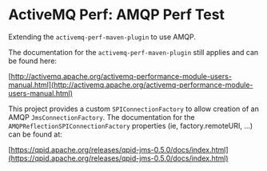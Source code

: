 # ActiveMQ Perf: AMQP Perf Test
Extending the `activemq-perf-maven-plugin` to use AMQP.

The documentation for the `activemq-perf-maven-plugin` still applies and can be found here:

[http://activemq.apache.org/activemq-performance-module-users-manual.html](http://activemq.apache.org/activemq-performance-module-users-manual.html)

This project provides a custom `SPIConnectionFactory` to allow creation of an AMQP `JmsConnectionFactory`. The documentation for the `AMQPReflectionSPIConnectionFactory` properties (ie, factory.remoteURI, ...) can be found at:

[https://qpid.apache.org/releases/qpid-jms-0.5.0/docs/index.html](https://qpid.apache.org/releases/qpid-jms-0.5.0/docs/index.html)